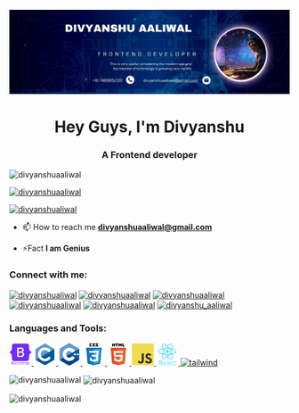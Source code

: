 ![logo](https://github.com/divyanshuaaliwal/divyanshuaaliwal/blob/main/banner.jpg?raw=true)
<h1 align="center"> Hey Guys, I'm Divyanshu </h1>
<h3 align="center"> A Frontend developer </h3>


<p align="left"> <img src="https://komarev.com/ghpvc/?username=divyanshuaaliwal&label=Profile%20views&color=0e75b6&style=flat" alt="divyanshuaaliwal" /> </p>

<p align="left"> <a href="https://github.com/ryo-ma/github-profile-trophy"><img src="https://github-profile-trophy.vercel.app/?username=divyanshuaaliwal" alt="divyanshuaaliwal" /></a> </p>

<p align="left">
  <a href="https://twitter.com/divyanshualiwal" target="blank">
    <img src="https://img.shields.io/twitter/follow/divyanshualiwal?logo=twitter&style=for-the-badge" alt="divyanshualiwal" />
  </a>
</p>

- 📫 How to reach me **divyanshuaaliwal@gmail.com**

- ⚡Fact **I am Genius**

<h3 align="left">Connect with me:</h3>
<p align="left">
<a href="https://twitter.com/divyanshualiwal" target="blank"><img align="center" src="https://raw.githubusercontent.com/rahuldkjain/github-profile-readme-generator/master/src/images/icons/Social/twitter.svg" alt="divyanshualiwal" height="30" width="40" /></a>
<a href="https://linkedin.com/in/divyanshuaaliwal" target="blank"><img align="center" src="https://raw.githubusercontent.com/rahuldkjain/github-profile-readme-generator/master/src/images/icons/Social/linked-in-alt.svg" alt="divyanshuaaliwal" height="30" width="40" /></a>
<a href="https://fb.com/divyanshuaaliwal" target="blank"><img align="center" src="https://raw.githubusercontent.com/rahuldkjain/github-profile-readme-generator/master/src/images/icons/Social/facebook.svg" alt="divyanshuaaliwal" height="30" width="40" /></a>
<a href="https://instagram.com/divyanshuaaliwal" target="blank"><img align="center" src="https://raw.githubusercontent.com/rahuldkjain/github-profile-readme-generator/master/src/images/icons/Social/instagram.svg" alt="divyanshuaaliwal" height="30" width="40" /></a>
<a href="https://www.leetcode.com/divyanshuaaliwal" target="blank"><img align="center" src="https://raw.githubusercontent.com/rahuldkjain/github-profile-readme-generator/master/src/images/icons/Social/leet-code.svg" alt="divyanshuaaliwal" height="30" width="40" /></a>
<a href="https://auth.geeksforgeeks.org/user/divyanshu_aaliwal" target="blank"><img align="center" src="https://raw.githubusercontent.com/rahuldkjain/github-profile-readme-generator/master/src/images/icons/Social/geeks-for-geeks.svg" alt="divyanshu_aaliwal" height="30" width="40" /></a>
</p>

<h3 align="left">Languages and Tools:</h3>
<p align="left"> <a href="https://getbootstrap.com" target="_blank" rel="noreferrer"> <img src="https://raw.githubusercontent.com/devicons/devicon/master/icons/bootstrap/bootstrap-plain-wordmark.svg" alt="bootstrap" width="40" height="40"/> </a> <a href="https://www.cprogramming.com/" target="_blank" rel="noreferrer"> <img src="https://raw.githubusercontent.com/devicons/devicon/master/icons/c/c-original.svg" alt="c" width="40" height="40"/> </a> <a href="https://www.w3schools.com/cpp/" target="_blank" rel="noreferrer"> <img src="https://raw.githubusercontent.com/devicons/devicon/master/icons/cplusplus/cplusplus-original.svg" alt="cplusplus" width="40" height="40"/> </a> <a href="https://www.w3schools.com/css/" target="_blank" rel="noreferrer"> <img src="https://raw.githubusercontent.com/devicons/devicon/master/icons/css3/css3-original-wordmark.svg" alt="css3" width="40" height="40"/> </a> <a href="https://www.w3.org/html/" target="_blank" rel="noreferrer"> <img src="https://raw.githubusercontent.com/devicons/devicon/master/icons/html5/html5-original-wordmark.svg" alt="html5" width="40" height="40"/> </a> <a href="https://developer.mozilla.org/en-US/docs/Web/JavaScript" target="_blank" rel="noreferrer"> <img src="https://raw.githubusercontent.com/devicons/devicon/master/icons/javascript/javascript-original.svg" alt="javascript" width="40" height="40"/> </a> <a href="https://reactjs.org/" target="_blank" rel="noreferrer"> <img src="https://raw.githubusercontent.com/devicons/devicon/master/icons/react/react-original-wordmark.svg" alt="react" width="40" height="40"/> </a> <a href="https://tailwindcss.com/" target="_blank" rel="noreferrer"> <img src="https://www.vectorlogo.zone/logos/tailwindcss/tailwindcss-icon.svg" alt="tailwind" width="40" height="40"/> </a> </p>

<p><img align="left" src="https://github-readme-stats.vercel.app/api/top-langs?username=divyanshuaaliwal&show_icons=true&locale=en&layout=compact" alt="divyanshuaaliwal" /></p>

<p>&nbsp;<img align="center" src="https://github-readme-stats.vercel.app/api?username=divyanshuaaliwal&show_icons=true&locale=en" alt="divyanshuaaliwal" /></p>

<p><img align="center" src="https://github-readme-streak-stats.herokuapp.com/?user=divyanshuaaliwal&" alt="divyanshuaaliwal" /></p>

